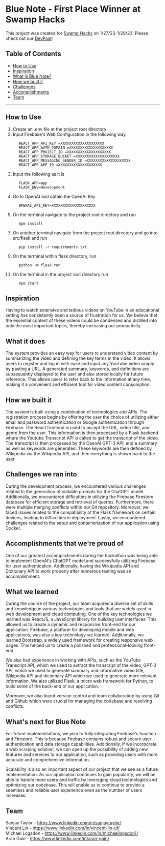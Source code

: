 #  Blue Note - First Place Winner at Swamp Hacks

This project was created for [Swamp Hacks](https://2023.swamphacks.com/) on 1/27/23-1/29/23. Please check out our [DevPost](https://devpost.com/software/blue-note-1m70e3?ref_content=my-projects-tab&ref_feature=my_projects)!

## Table of Contents
- [How to Use](#how-to-use)
- [Inspiration](#inspiration)
- [What is Blue Note?](#what-is-bluenote)
- [How we built it](#how-we-built-it)
- [Challenges](#challenges)
- [Accomplishments](#accomplishments)
- [Team](#team)

---
## How to Use
  1) Create an .env file at the project root directory
  2) Input Firebase's Web Configuration in the following way
  ```
        REACT_APP_API_KEY =XXXXXXXXXXXXXXXXXXXX
        REACT_APP_AUTH_DOMAIN =XXXXXXXXXXXXXXXXXXXX
        REACT_APP_PROJECT_ID =XXXXXXXXXXXXXXXXXXXX
        REACT_APP_STORAGE_BUCKET =XXXXXXXXXXXXXXXXXXXX
        REACT_APP_MESSAGING_SENDER_ID =XXXXXXXXXXXXXXXXXXXX
        REACT_APP_APP_ID =XXXXXXXXXXXXXXXXXXXX
  ```
  3) Input the following as it is
  ```
        FLASK_APP=app
        FLASK_ENV=development
  ```
  4) Go to OpenAI and obtain the OpenAI Key
  ```
        OPENAI_API_KEY=XXXXXXXXXXXXXXXXXXXX
  ```
  5) On the terminal navigate to the project root directory and run 
  ```
        npm install
  ```
  7) On another terminal navigate from the project root directory and go into src/flask and run 
  ```
        pip install -r requirements.txt
  ```
  9) On the terminal within flask directory, run 
  ```
        python -m flask run
  ```
  11) On the terminal in the project root directory run 
  ```
        npm start
  ```
      
## Inspiration
Having to watch extensive and tedious videos on YouTube in an educational setting has consistently been a source of frustration for us. We believe that the essential content of these videos could be condensed and distilled into only the most important topics, thereby increasing our productivity.

## What it does
The system provides an easy way for users to understand video content by summarizing the video and defining the key terms in the video. It allows users to register and log in with ease and input any YouTube video simply by pasting a URL. A generated summary, keywords, and definitions are subsequently displayed to the user and also stored locally for future reference. This allows users to refer back to the information at any time, making it a convenient and efficient tool for video content consumption. 

## How we built it
The system is built using a combination of technologies and APIs. The registration process begins by offering the user the choice of utilizing either email and password authentication or Google authentication through Firebase. The React frontend is used to accept the URL, video title, and genre from the user. This information is then processed by a Flask backend where the Youtube Transcript API is called to get the transcript of the video. The transcript is then processed by the OpenAI GPT-3 API, and a summary as well as keywords are generated. These keywords are then defined by Wikipedia via the Wikipedia API, and then everything is shown back to the user.

## Challenges we ran into
During the development process, we encountered various challenges related to the generation of suitable prompts for the ChatGPT model. Additionally, we encountered difficulties in utilizing the Firebase Firestore database for efficient storage and retrieval of queries. Furthermore, there were multiple merging conflicts within our Git repository. Moreover, we faced issues related to the compatibility of the Flask framework on certain devices, leading to difficulties in deployment. Lastly, we encountered challenges related to the setup and containerization of our application using Docker.

## Accomplishments that we're proud of
One of our greatest accomplishments during the hackathon was being able to implement OpenAI's ChatGPT model and successfully utilizing Firebase for user authentication. Additionally, having the Wikipedia API and Dictionary API to work properly after numerous testing was an accomplishment.

## What we learned
During the course of the project, our team acquired a diverse set of skills and knowledge in various technologies and tools that are widely used in web development and cloud computing. One of the key technologies we learned was ReactJS, a JavaScript library for building user interfaces. This allowed us to create a dynamic and responsive front-end for our application. Firebase, a platform for developing mobile and web applications, was also a key technology we learned. Additionally, we learned Bootstrap, a widely used framework for creating responsive web pages. This helped us to create a polished and professional-looking front-end.

We also had experience in working with APIs, such as the YouTube Transcript API, which we used to extract the transcript of the video, GPT-3 API, which we used to generate summary and informative video title, Wikipedia API and dictionary API which we used to generate more relevant information. We also utilized Flask, a micro web framework for Python, to build some of the back-end of our application.

Moreover, we also learnt version control and team collaboration by using Git and Github which were crucial for managing the codebase and resolving conflicts. 

## What's next for Blue Note
For future implementations, we plan to fully integrating Firebase's function and Firestore. This is because Firebase contains robust and secure user authentication and data storage capabilities. Additionally, if we incorporate a web scraping solution, we can open up the possibility of adding new features and services to our application, such as providing users with more accurate and comprehensive information.

Scalability is also an important aspect of our project that we see as a future implementation. As our application continues to gain popularity, we will be able to handle more users and traffic by leveraging cloud technologies and optimizing our codebase. This will enable us to continue to provide a seamless and reliable user experience even as the number of users increases.

## Team
Sanjay Taylor - https://www.linkedin.com/in/sanjaytaylor/  
Vincent Lin - https://www.linkedin.com/in/vincent-lin-uf/  
Michael Logsdon - https://www.linkedin.com/in/michaellogsdon1/  
Aran Gain - https://www.linkedin.com/in/aran-gain/
